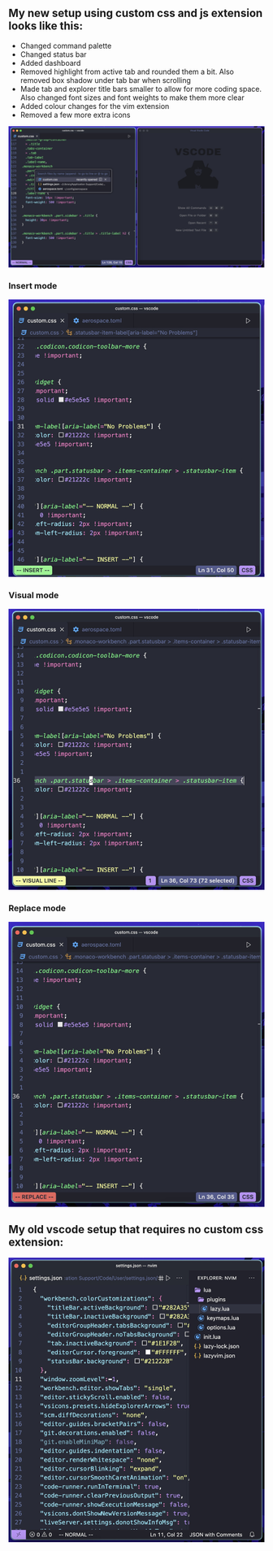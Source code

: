 ## My new setup using custom css and js extension looks like this:
- Changed command palette
- Changed status bar
- Added dashboard
- Removed highlight from active tab and rounded them a bit. Also removed box shadow under tab bar when scrolling
- Made tab and explorer title bars smaller to allow for more coding space. Also changed font sizes and font weights to make them more clear
- Added colour changes for the vim extension
- Removed a few more extra icons 
  
![Picture of my new updated setup](assets/vscode-normal.jpg)

### Insert mode
![Picture of vscode in insert mode using vim extension](assets/vscode-insert.jpg)

### Visual mode
![Picture of vscode in visual mode using vim extension](assets/vscode-visual.jpg)

### Replace mode
![Picture of vscode in replace mode using vim extension](assets/vscode-replace.jpg)

## My old vscode setup that requires no custom css extension: 
![Picture of my setup](assets/vscode.setup.jpg)



